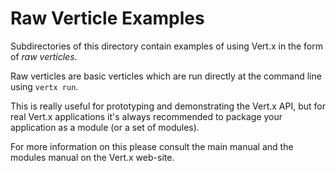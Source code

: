 # Raw Verticle Examples

Subdirectories of this directory contain examples of using Vert.x in the form of *raw verticles*.

Raw verticles are basic verticles which are run directly at the command line using `vertx run`.

This is really useful for prototyping and demonstrating the Vert.x API, but for real Vert.x applications it's always
recommended to package your application as a module (or a set of modules).

For more information on this please consult the main manual and the modules manual on the Vert.x web-site.